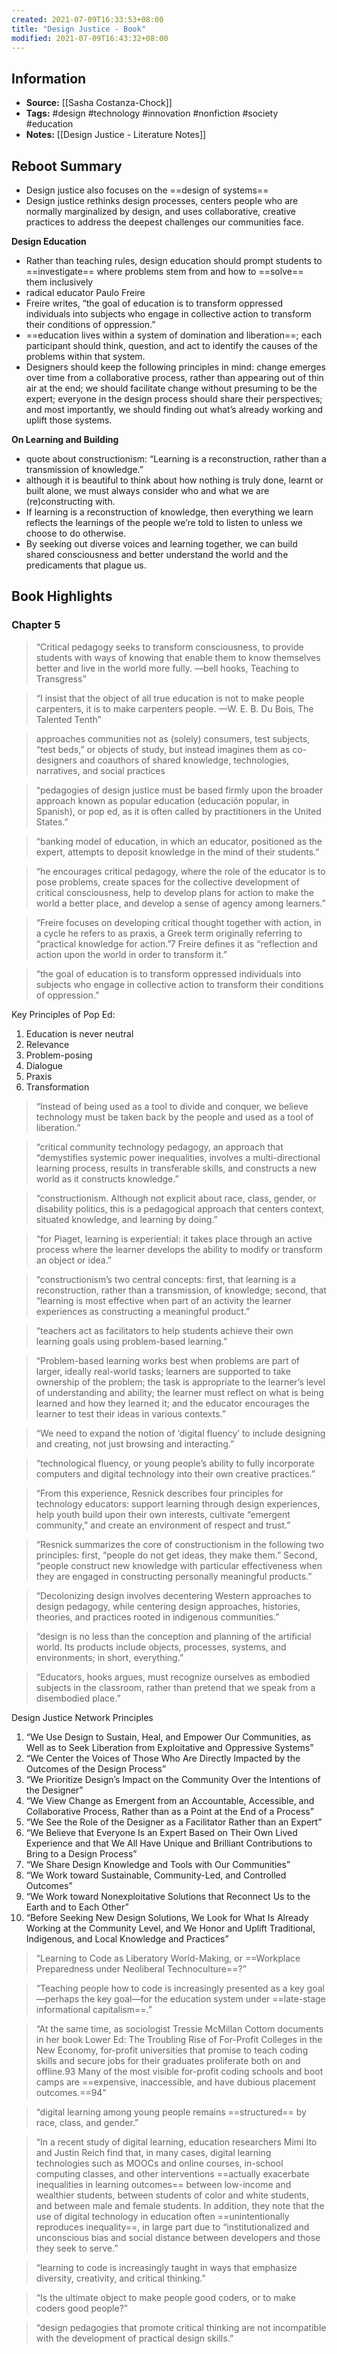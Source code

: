 ```yaml
---
created: 2021-07-09T16:33:53+08:00
title: "Design Justice - Book"
modified: 2021-07-09T16:43:32+08:00
---
```

## Information 
- **Source:** [[Sasha Costanza-Chock]]
- **Tags:** #design #technology #innovation  #nonfiction #society #education 
- **Notes:** [[Design Justice - Literature Notes]]


## Reboot Summary
- Design justice also focuses on the ==design of systems==
- Design justice rethinks design processes, centers people who are normally marginalized by design, and uses collaborative, creative practices to address the deepest challenges our communities face.

**Design Education**
- Rather than teaching rules, design education should prompt students to ==investigate== where problems stem from and how to ==solve== them inclusively
- radical educator Paulo Freire
- Freire writes, “the goal of education is to transform oppressed individuals into subjects who engage in collective action to transform their conditions of oppression.”
- ==education lives within a system of domination and liberation==; each participant should think, question, and act to identify the causes of the problems within that system.
- Designers should keep the following principles in mind: change emerges over time from a collaborative process, rather than appearing out of thin air at the end; we should facilitate change without presuming to be the expert; everyone in the design process should share their perspectives; and most importantly, we should finding out what’s already working and uplift those systems.

**On Learning and Building**
- quote about constructionism: “Learning is a reconstruction, rather than a transmission of knowledge.”
- although it is beautiful to think about how nothing is truly done, learnt or built alone, we must always consider who and what we are (re)constructing with. 
- If learning is a reconstruction of knowledge, then everything we learn reflects the learnings of the people we’re told to listen to unless we choose to do otherwise.
- By seeking out diverse voices and learning together, we can build shared consciousness and better understand the world and the predicaments that plague us.

## Book Highlights
### Chapter 5
> “Critical pedagogy seeks to transform consciousness, to provide students with ways of knowing that enable them to know themselves better and live in the world more fully.
—bell hooks, Teaching to Transgress”

> “I insist that the object of all true education is not to make people carpenters, it is to make carpenters people.
—W. E. B. Du Bois, The Talented Tenth”

> approaches communities not as (solely) consumers, test subjects, “test beds,” or objects of study, but instead imagines them as co-designers and coauthors of shared knowledge, technologies, narratives, and social practices

> “pedagogies of design justice must be based firmly upon the broader approach known as popular education (educación popular, in Spanish), or pop ed, as it is often called by practitioners in the United States.”

> “banking model of education, in which an educator, positioned as the expert, attempts to deposit knowledge in the mind of their students.”

> “he encourages critical pedagogy, where the role of the educator is to pose problems, create spaces for the collective development of critical consciousness, help to develop plans for action to make the world a better place, and develop a sense of agency among learners.”

> “Freire focuses on developing critical thought together with action, in a cycle he refers to as praxis, a Greek term originally referring to “practical knowledge for action.”7 Freire defines it as “reflection and action upon the world in order to transform it.”

> “the goal of education is to transform oppressed individuals into subjects who engage in collective action to transform their conditions of oppression.”

Key Principles of Pop Ed:
1. Education is never neutral
2. Relevance
3. Problem-posing
4. Dialogue
5. Praxis
6. Transformation

> “Instead of being used as a tool to divide and conquer, we believe technology must be taken back by the people and used as a tool of liberation.”

> “critical community technology pedagogy, an approach that “demystifies systemic power inequalities, involves a multi-directional learning process, results in transferable skills, and constructs a new world as it constructs knowledge.”

> “constructionism. Although not explicit about race, class, gender, or disability politics, this is a pedagogical approach that centers context, situated knowledge, and learning by doing.”

> “for Piaget, learning is experiential: it takes place through an active process where the learner develops the ability to modify or transform an object or idea.”

> “constructionism’s two central concepts: first, that learning is a reconstruction, rather than a transmission, of knowledge; second, that “learning is most effective when part of an activity the learner experiences as constructing a meaningful product.”

> “teachers act as facilitators to help students achieve their own learning goals using problem-based learning.”

> “Problem-based learning works best when problems are part of larger, ideally real-world tasks; learners are supported to take ownership of the problem; the task is appropriate to the learner’s level of understanding and ability; the learner must reflect on what is being learned and how they learned it; and the educator encourages the learner to test their ideas in various contexts.”

> “We need to expand the notion of ‘digital fluency’ to include designing and creating, not just browsing and interacting.”

> “technological fluency, or young people’s ability to fully incorporate computers and digital technology into their own creative practices.”

> “From this experience, Resnick describes four principles for technology educators: support learning through design experiences, help youth build upon their own interests, cultivate “emergent community,” and create an environment of respect and trust.”

> “Resnick summarizes the core of constructionism in the following two principles: first, “people do not get ideas, they make them.” Second, “people construct new knowledge with particular effectiveness when they are engaged in constructing personally meaningful products.”

> “Decolonizing design involves decentering Western approaches to design pedagogy, while centering design approaches, histories, theories, and practices rooted in indigenous communities.”

> “design is no less than the conception and planning of the artificial world. Its products include objects, processes, systems, and environments; in short, everything.”

> “Educators, hooks argues, must recognize ourselves as embodied subjects in the classroom, rather than pretend that we speak from a disembodied place.”

Design Justice Network Principles
1. “We Use Design to Sustain, Heal, and Empower Our Communities, as Well as to Seek Liberation from Exploitative and Oppressive Systems”
2. “We Center the Voices of Those Who Are Directly Impacted by the Outcomes of the Design Process”
3. “We Prioritize Design’s Impact on the Community Over the Intentions of the Designer”
4. “We View Change as Emergent from an Accountable, Accessible, and Collaborative Process, Rather than as a Point at the End of a Process”
5. “We See the Role of the Designer as a Facilitator Rather than an Expert”
6. “We Believe that Everyone Is an Expert Based on Their Own Lived Experience and that We All Have Unique and Brilliant Contributions to Bring to a Design Process”
7. “We Share Design Knowledge and Tools with Our Communities”
8. “We Work toward Sustainable, Community-Led, and Controlled Outcomes”
9. “We Work toward Nonexploitative Solutions that Reconnect Us to the Earth and to Each Other”
10. “Before Seeking New Design Solutions, We Look for What Is Already Working at the Community Level, and We Honor and Uplift Traditional, Indigenous, and Local Knowledge and Practices”

> “Learning to Code as Liberatory World-Making, or ==Workplace Preparedness under Neoliberal Technoculture==?”

> “Teaching people how to code is increasingly presented as a key goal—perhaps the key goal—for the education system under ==late-stage informational capitalism==.”

> “At the same time, as sociologist Tressie McMillan Cottom documents in her book Lower Ed: The Troubling Rise of For-Profit Colleges in the New Economy, for-profit universities that promise to teach coding skills and secure jobs for their graduates proliferate both on and offline.93 Many of the most visible for-profit coding schools and boot camps are ==expensive, inaccessible, and have dubious placement outcomes.==94”

> “digital learning among young people remains ==structured== by race, class, and gender.”

> “In a recent study of digital learning, education researchers Mimi Ito and Justin Reich find that, in many cases, digital learning technologies such as MOOCs and online courses, in-school computing classes, and other interventions ==actually exacerbate inequalities in learning outcomes== between low-income and wealthier students, between students of color and white students, and between male and female students. In addition, they note that the use of digital technology in education often ==unintentionally reproduces inequality==, in large part due to “institutionalized and unconscious bias and social distance between developers and those they seek to serve.”

> “learning to code is increasingly taught in ways that emphasize diversity, creativity, and critical thinking.”

> “Is the ultimate object to make people good coders, or to make coders good people?”

> “design pedagogies that promote critical thinking are not incompatible with the development of practical design skills.”



